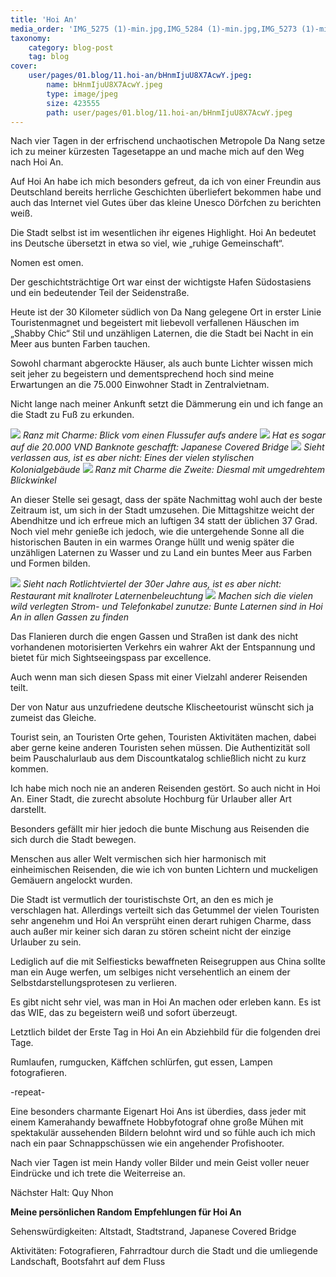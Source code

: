 ```yaml
---
title: 'Hoi An'
media_order: 'IMG_5275 (1)-min.jpg,IMG_5284 (1)-min.jpg,IMG_5273 (1)-min.jpg,IMG_5347 (1)-min.jpg,IMG_5345 (1)-min.jpg,IMG_5346 (1)-min.jpg,IMG_5333 (1)-min.jpg'
taxonomy:
    category: blog-post
    tag: blog
cover:
    user/pages/01.blog/11.hoi-an/bHnmIjuU8X7AcwY.jpeg:
        name: bHnmIjuU8X7AcwY.jpeg
        type: image/jpeg
        size: 423555
        path: user/pages/01.blog/11.hoi-an/bHnmIjuU8X7AcwY.jpeg
---
```


Nach vier Tagen in der erfrischend unchaotischen Metropole Da Nang setze ich zu meiner kürzesten Tagesetappe an und mache mich auf den Weg nach Hoi An. 

Auf Hoi An habe ich mich besonders gefreut, da ich von einer Freundin aus Deutschland bereits herrliche Geschichten überliefert bekommen habe und auch das Internet viel Gutes über das kleine Unesco Dörfchen zu berichten weiß. 

Die Stadt selbst ist im wesentlichen ihr eigenes Highlight. Hoi An bedeutet ins Deutsche übersetzt in etwa so viel, wie „ruhige Gemeinschaft“. 

Nomen est omen.

Der geschichtsträchtige Ort war einst der wichtigste Hafen Südostasiens und ein bedeutender Teil der Seidenstraße. 

Heute ist der 30 Kilometer südlich von Da Nang gelegene Ort in erster Linie Touristenmagnet und begeistert mit liebevoll verfallenen Häuschen im „Shabby Chic“ Stil und unzähligen Laternen, die die Stadt bei Nacht in ein Meer aus bunten Farben tauchen. 

Sowohl charmant abgerockte Häuser, als auch bunte Lichter wissen mich seit jeher zu begeistern und dementsprechend hoch sind meine Erwartungen an die 75.000 Einwohner Stadt in Zentralvietnam. 

Nicht lange nach meiner Ankunft setzt die Dämmerung ein und ich fange an die Stadt zu Fuß zu erkunden. 

![](IMG_5345%20%281%29-min.jpg)
_Ranz mit Charme: Blick vom einen Flussufer aufs andere_
![](IMG_5346%20%281%29-min.jpg)
_Hat es sogar auf die 20.000 VND Banknote geschafft: Japanese Covered Bridge_
![](IMG_5275%20%281%29-min.jpg)
_Sieht verlassen aus, ist es aber nicht: Eines der vielen stylischen Kolonialgebäude_
![](IMG_5273%20%281%29-min.jpg)
_Ranz mit Charme die Zweite: Diesmal mit umgedrehtem Blickwinkel_

An dieser Stelle sei gesagt, dass der späte Nachmittag wohl auch der beste Zeitraum ist, um sich in der Stadt umzusehen. 
Die Mittagshitze weicht der Abendhitze und ich erfreue mich an luftigen 34 statt der üblichen 37 Grad. Noch viel mehr genieße ich jedoch, wie die untergehende Sonne all die historischen Bauten in ein warmes Orange hüllt und wenig später die unzähligen Laternen zu Wasser und zu Land ein buntes Meer aus Farben und Formen bilden. 

![](IMG_5284%20%281%29-min.jpg)
_Sieht nach Rotlichtviertel der 30er Jahre aus, ist es aber nicht: Restaurant mit knallroter Laternenbeleuchtung_
![](IMG_5333%20%281%29-min.jpg)
_Machen sich die vielen wild verlegten Strom- und Telefonkabel zunutze: Bunte Laternen sind in Hoi An in allen Gassen zu finden_

Das Flanieren durch die engen Gassen und Straßen ist dank des nicht vorhandenen motorisierten Verkehrs ein wahrer Akt der Entspannung und bietet für mich Sightseeingspass par excellence.

Auch wenn man sich diesen Spass mit einer Vielzahl anderer Reisenden teilt. 

Der von Natur aus unzufriedene deutsche Klischeetourist wünscht sich ja zumeist das Gleiche. 

Tourist sein, an Touristen Orte gehen, Touristen Aktivitäten machen, dabei aber gerne keine anderen Touristen sehen müssen. Die Authentizität soll beim Pauschalurlaub aus dem Discountkatalog schließlich nicht zu kurz kommen. 

Ich habe mich noch nie an anderen Reisenden gestört. So auch nicht in Hoi An. Einer Stadt, die zurecht absolute Hochburg für Urlauber aller Art darstellt. 

Besonders gefällt mir hier jedoch die bunte Mischung aus Reisenden die sich durch die Stadt bewegen. 

Menschen aus aller Welt vermischen sich hier harmonisch mit einheimischen Reisenden, die wie ich von bunten Lichtern und muckeligen Gemäuern angelockt wurden. 

Die Stadt ist vermutlich der touristischste Ort, an den es mich je verschlagen hat. 
Allerdings verteilt sich das Getummel der vielen Touristen sehr angenehm und Hoi An versprüht einen derart ruhigen Charme, dass auch außer mir keiner sich daran zu stören scheint nicht der einzige Urlauber zu sein. 

Lediglich auf die mit Selfiesticks bewaffneten Reisegruppen aus China sollte man ein Auge werfen, um selbiges nicht versehentlich an einem der Selbstdarstellungsprotesen zu verlieren. 

Es gibt nicht sehr viel, was man in Hoi An machen oder erleben kann. Es ist das WIE, das zu begeistern weiß und sofort überzeugt.

Letztlich bildet der Erste Tag in Hoi An ein Abziehbild für die folgenden drei Tage. 

Rumlaufen, rumgucken, Käffchen schlürfen, gut essen, Lampen fotografieren. 

-repeat-

Eine besonders charmante Eigenart Hoi Ans ist überdies, dass jeder mit einem Kamerahandy bewaffnete Hobbyfotograf ohne große Mühen mit spektakulär aussehenden Bildern belohnt wird und so fühle auch ich mich nach ein paar Schnappschüssen wie ein angehender Profishooter. 

Nach vier Tagen ist mein Handy voller Bilder und mein Geist voller neuer Eindrücke und ich trete die Weiterreise an. 

Nächster Halt: Quy Nhon

**Meine persönlichen Random Empfehlungen für Hoi An**

Sehenswürdigkeiten: Altstadt, Stadtstrand, Japanese Covered Bridge

Aktivitäten: Fotografieren, Fahrradtour durch die Stadt und die umliegende Landschaft, Bootsfahrt auf dem Fluss